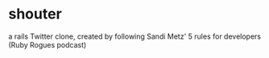# shouter
a rails Twitter clone, created by following Sandi Metz' 5 rules for developers (Ruby Rogues podcast)